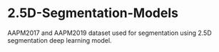 # 2.5D-Segmentation-Models
AAPM2017 and AAPM2019 dataset used for segmentation using 2.5D segmentation deep learning model.
